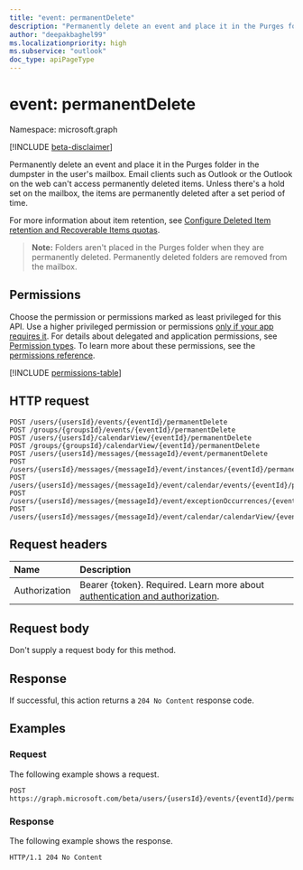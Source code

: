 ```yaml
---
title: "event: permanentDelete"
description: "Permanently delete an event and place it in the Purges folder in the dumpster in the user's mailbox."
author: "deepakbaghel99"
ms.localizationpriority: high
ms.subservice: "outlook"
doc_type: apiPageType
---
```


# event: permanentDelete

Namespace: microsoft.graph

[!INCLUDE [beta-disclaimer](../../includes/beta-disclaimer.md)]

Permanently delete an event and place it in the Purges folder in the dumpster in the user's mailbox. Email clients such as Outlook or the Outlook on the web can't access permanently deleted items. Unless there's a hold set on the mailbox, the items are permanently deleted after a set period of time.

For more information about item retention, see [Configure Deleted Item retention and Recoverable Items quotas](/exchange/configure-deleted-item-retention-and-recoverable-items-quotas-exchange-2013-help).

>**Note:** Folders aren't placed in the Purges folder when they are permanently deleted. Permanently deleted folders are removed from the mailbox.

## Permissions

Choose the permission or permissions marked as least privileged for this API. Use a higher privileged permission or permissions [only if your app requires it](/graph/permissions-overview#best-practices-for-using-microsoft-graph-permissions). For details about delegated and application permissions, see [Permission types](/graph/permissions-overview#permission-types). To learn more about these permissions, see the [permissions reference](/graph/permissions-reference).

<!-- {
  "blockType": "permissions",
  "name": "event-permanentdelete-permissions"
}
-->
[!INCLUDE [permissions-table](../includes/permissions/event-permanentdelete-permissions.md)]

## HTTP request

<!-- {
  "blockType": "ignored"
}
-->
``` http
POST /users/{usersId}/events/{eventId}/permanentDelete
POST /groups/{groupsId}/events/{eventId}/permanentDelete
POST /users/{usersId}/calendarView/{eventId}/permanentDelete
POST /groups/{groupsId}/calendarView/{eventId}/permanentDelete
POST /users/{usersId}/messages/{messageId}/event/permanentDelete
POST /users/{usersId}/messages/{messageId}/event/instances/{eventId}/permanentDelete
POST /users/{usersId}/messages/{messageId}/event/calendar/events/{eventId}/permanentDelete
POST /users/{usersId}/messages/{messageId}/event/exceptionOccurrences/{eventId}/permanentDelete
POST /users/{usersId}/messages/{messageId}/event/calendar/calendarView/{eventId}/permanentDelete
```

## Request headers

|Name|Description|
|:---|:---|
|Authorization|Bearer {token}. Required. Learn more about [authentication and authorization](/graph/auth/auth-concepts).|

## Request body

Don't supply a request body for this method.

## Response

If successful, this action returns a `204 No Content` response code.

## Examples

### Request

The following example shows a request.
<!-- {
  "blockType": "request",
  "name": "eventthis.permanentdelete"
}
-->
``` http
POST https://graph.microsoft.com/beta/users/{usersId}/events/{eventId}/permanentDelete
```


### Response

The following example shows the response.

<!-- {
  "blockType": "response",
  "truncated": true
}
-->
``` http
HTTP/1.1 204 No Content
```

